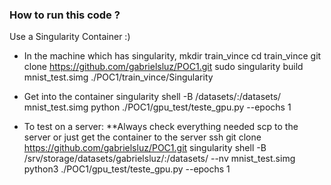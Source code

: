 ### How to run this code ?
Use a Singularity Container :)
- In the machine which has singularity,
mkdir train_vince
cd train_vince
git clone https://github.com/gabrielsluz/POC1.git
sudo singularity build mnist_test.simg ./POC1/train_vince/Singularity

- Get into the container
singularity shell -B /datasets/:/datasets/ mnist_test.simg 
python ./POC1/gpu_test/teste_gpu.py --epochs 1

- To test on a server: **Always check everything needed
scp to the server or just get the container to the server
ssh
git clone https://github.com/gabrielsluz/POC1.git
singularity shell -B /srv/storage/datasets/gabrielsluz/:/datasets/ --nv mnist_test.simg 
python3 ./POC1/gpu_test/teste_gpu.py --epochs 1